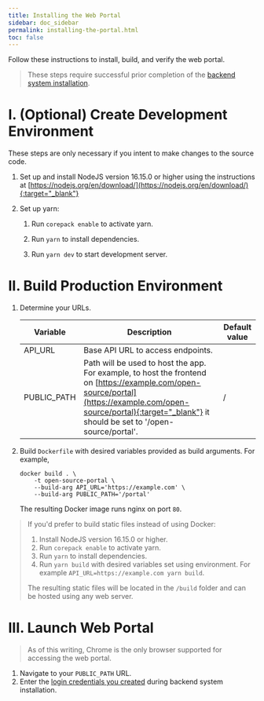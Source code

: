```yaml
---
title: Installing the Web Portal
sidebar: doc_sidebar
permalink: installing-the-portal.html
toc: false
---
```


Follow these instructions to install, build, and verify the web portal.

> These steps require successful prior completion of the [backend system installation](installing-the-backend.md).

# I. (Optional) Create Development Environment

These steps are only necessary if you intent to make changes to the source code.

1. Set up and install NodeJS version 16.15.0 or higher using the instructions at [https://nodejs.org/en/download/](https://nodejs.org/en/download/){:target="_blank"}

2. Set up yarn:
   1. Run `corepack enable` to activate yarn.

   2. Run `yarn` to install dependencies.

   3. Run `yarn dev` to start development server.


# II. Build Production Environment

1. Determine your URLs.
   
   | Variable    | Description                                                  | Default value |
   | ----------- | ------------------------------------------------------------ | ------------- |
   | API_URL     | Base API URL to access endpoints.                            |               |
   | PUBLIC_PATH | Path will be used to host the app. For example, to host the frontend on [https://example.com/open-source/portal](https://example.com/open-source/portal){:target="_blank"} it should be set to '/open-source/portal'. | /             |

2. Build `Dockerfile` with desired variables provided as build arguments. For example,
   ```
   docker build . \
       -t open-source-portal \
       --build-arg API_URL='https://example.com' \
       --build-arg PUBLIC_PATH='/portal'
   ```
   The resulting Docker image runs nginx on port `80`.

> If you'd prefer to build static files instead of using Docker:
> 
> 1. Install NodeJS version 16.15.0 or higher.
> 2. Run `corepack enable` to activate yarn.
> 3. Run `yarn` to install dependencies.
> 4. Run `yarn build` with desired variables set using environment. For example `API_URL=https://example.com yarn build`.
> 
> The resulting static files will be located in the `/build` folder and can be hosted using any web server.

# III. Launch Web Portal
> As of this writing, Chrome is the only browser supported for accessing the web portal.

1. Navigate to your `PUBLIC_PATH` URL.
2. Enter the [login credentials you created](installing-the-backend.md#xi-create-initial-login) during backend system installation.
